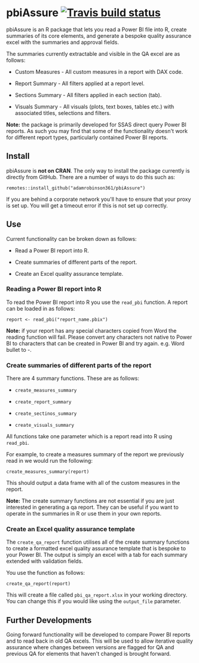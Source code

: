 # pbiAssure [![Travis build status](https://travis-ci.org/adamrobinson361/pbiAssure.svg?branch=master)](https://travis-ci.org/adamrobinson361/pbiAssure)

pbiAssure is an R package that lets you read a Power BI file into R, create summaries of its core elements, and generate a bespoke quality assurance excel with the summaries and approval fields.

The summaries currently extractable and visible in the QA excel are as follows:

- Custom Measures - All custom measures in a report with DAX code.

- Report Summary - All filters applied at a report level.

- Sections Summary - All filters applied in each section (tab).

- Visuals Summary - All visuals (plots, text boxes, tables etc.) with associated titles, selections and filters.

**Note:** the package is primarily developed for SSAS direct query Power BI reports. As such you may find that some of the functionality doesn't work for different report types, particularly contained Power BI reports.

## Install

pbiAssure is **not on CRAN**. The only way to install the package currently is directly from GitHub. There are a number of ways to do this such as:

`
remotes::install_github("adamrobinson361/pbiAssure")
`

If you are behind a corporate network you'll have to ensure that your proxy is set up. You will get a timeout error if this is not set up correctly.

## Use

Current functionality can be broken down as follows: 

- Read a Power BI report into R.

- Create summaries of different parts of the report.

- Create an Excel quality assurance template.

### Reading a Power BI report into R

To read the Power BI report into R you use the `read_pbi` function. A report can be loaded in as follows:

`
report <- read_pbi("report_name.pbix")
`

**Note:** if your report has any special characters copied from Word the reading function will fail. Please convert any characters not native to Power BI to characters that can be created in Power BI and try again. e.g. Word bullet to -.

### Create summaries of different parts of the report

There are 4 summary functions. These are as follows:

- `create_measures_summary`

- `create_report_summary`

- `create_sectinos_summary`

- `create_visuals_summary`

All functions take one parameter which is a report read into R using `read_pbi`.

For example, to create a measures summary of the report we previously read in we would run the following:

`
create_measures_summary(report)
`

This should output a data frame with all of the custom measures in the report.

**Note:** The create summary functions are not essential if you are just interested in generating a qa report. They can be useful if you want to operate in the summaries in R or use them in your own reports.

### Create an Excel quality assurance template

The `create_qa_report` function utilises all of the create summary functions to create a formatted excel quality assurance template that is bespoke to your Power BI. The output is simply an excel with a tab for each summary extended with validation fields.

You use the function as follows:

`
create_qa_report(report)
`

This will create a file called `pbi_qa_report.xlsx` in your working directory. You can change this if you would like using the `output_file` parameter.

## Further Developments

Going forward functionality will be developed to compare Power BI reports and to read back in old QA excels. This will be used to allow iterative quality assurance where changes between versions are flagged for QA and previous QA for elements that haven't changed is brought forward.
